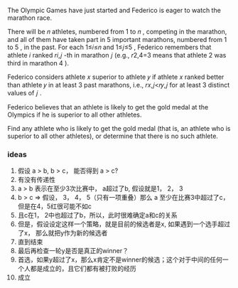 The Olympic Games have just started and Federico is eager to watch the marathon race.

There will be 𝑛
 athletes, numbered from 1
 to 𝑛
, competing in the marathon, and all of them have taken part in 5
 important marathons, numbered from 1
 to 5
, in the past. For each 1≤𝑖≤𝑛
 and 1≤𝑗≤5
, Federico remembers that athlete 𝑖
 ranked 𝑟𝑖,𝑗
-th in marathon 𝑗
 (e.g., 𝑟2,4=3
 means that athlete 2
 was third in marathon 4
).

Federico considers athlete 𝑥
 superior to athlete 𝑦
 if athlete 𝑥
 ranked better than athlete 𝑦
 in at least 3
 past marathons, i.e., 𝑟𝑥,𝑗<𝑟𝑦,𝑗
 for at least 3
 distinct values of 𝑗
.

Federico believes that an athlete is likely to get the gold medal at the Olympics if he is superior to all other athletes.

Find any athlete who is likely to get the gold medal (that is, an athlete who is superior to all other athletes), or determine that there is no such athlete.

### ideas
1. 假设 a > b, b > c， 能否得到 a > c?
2. 有没有传递性
3. a > b 表示在至少3次比赛中， a超过了b, 假设就是1， 2， 3
4. b > c => 假设， 3， 4， 5（只有一项重叠）那么 a 至少在比赛3中超过了c，但是在4，5红很可能不如c
5. 且c在1， 2中也超过了b，所以，此时很难确定a和c的关系
6. 但是，假设设定这样一个策略，就是目前的候选者是x, 如果遇到一个选手超过了x， 那么就把y作为新的候选者
7. 直到结束
8. 最后再检查一轮y是否是真正的winner？
9. 首选，如果y超过了x，那么x肯定不是winner的候选；这个对于中间的任何一个人都是成立的，且它们都有被打败的经历
10. 成立